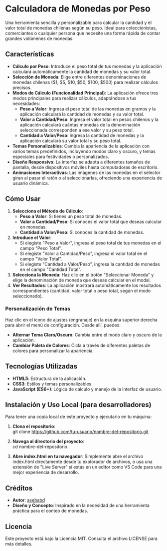 # **Calculadora de Monedas por Peso**

Una herramienta sencilla y personalizable para calcular la cantidad y el valor total de monedas chilenas según su peso. Ideal para coleccionistas, comerciantes o cualquier persona que necesite una forma rápida de contar grandes volúmenes de monedas.

## **Características**

* **Cálculo por Peso**: Introduce el peso total de tus monedas y la aplicación calculará automáticamente la cantidad de monedas y su valor total.  
* **Selección de Moneda**: Elige entre diferentes denominaciones de monedas chilenas ($1, $5, $10, $50, $100, $500) para realizar cálculos precisos.  
* **Modos de Cálculo (Funcionalidad Principal)**: La aplicación ofrece tres modos principales para realizar cálculos, adaptándose a tus necesidades:  
  * **Peso a Valor**: Ingresa el peso total de las monedas en gramos y la aplicación calculará la cantidad de monedas y su valor total.  
  * **Valor a Cantidad/Peso**: Ingresa el valor total en pesos chilenos y la aplicación calculará cuántas monedas de la denominación seleccionada corresponden a ese valor y su peso total.  
  * **Cantidad a Valor/Peso**: Ingresa la cantidad de monedas y la aplicación calculará su valor total y su peso total.  
* **Temas Personalizables**: Cambia la apariencia de la aplicación con varios temas predefinidos, incluyendo modos claro y oscuro, y temas especiales para festividades o personalizados.  
* **Diseño Responsivo**: La interfaz se adapta a diferentes tamaños de pantalla, desde dispositivos móviles hasta computadoras de escritorio.  
* **Animaciones Interactivas**: Las imágenes de las monedas en el selector giran al pasar el ratón o al seleccionarlas, ofreciendo una experiencia de usuario dinámica.

## **Cómo Usar**

1. **Selecciona el Método de Cálculo**:  
   * **Peso a Valor**: Si tienes un peso total de monedas.  
   * **Valor a Cantidad/Peso**: Si conoces el valor total que deseas calcular en monedas.  
   * **Cantidad a Valor/Peso**: Si conoces la cantidad de monedas.  
2. **Introduce el Valor**:  
   * Si elegiste "Peso a Valor", ingresa el peso total de tus monedas en el campo "Peso Total".  
   * Si elegiste "Valor a Cantidad/Peso", ingresa el valor total en el campo "Valor Total".  
   * Si elegiste "Cantidad a Valor/Peso", ingresa la cantidad de monedas en el campo "Cantidad Total".  
3. **Selecciona la Moneda**: Haz clic en el botón "Seleccionar Moneda" y elige la denominación de moneda que deseas calcular en el modal.  
4. **Ver Resultados**: La aplicación mostrará automáticamente los resultados correspondientes (cantidad, valor total o peso total, según el modo seleccionado).

### **Personalización de Temas**

Haz clic en el icono de ajustes (engranaje) en la esquina superior derecha para abrir el menú de configuración. Desde allí, puedes:

* **Alternar Tema Claro/Oscuro**: Cambia entre el modo claro y oscuro de la aplicación.  
* **Cambiar Paleta de Colores**: Cicla a través de diferentes paletas de colores para personalizar la apariencia.

## **Tecnologías Utilizadas**

* **HTML5**: Estructura de la aplicación.  
* **CSS3**: Estilos y temas personalizables.  
* **JavaScript (ES6+)**: Lógica de cálculo y manejo de la interfaz de usuario.

## **Instalación y Uso Local (para desarrolladores)**

Para tener una copia local de este proyecto y ejecutarlo en tu máquina:

1. **Clona el repositorio**:  
   git clone https://github.com/tu-usuario/nombre-del-repositorio.git

2. **Navega al directorio del proyecto**:  
   cd nombre-del-repositorio

3. **Abre index.html en tu navegador**: Simplemente abre el archivo index.html directamente desde tu explorador de archivos, o usa una extensión de "Live Server" si estás en un editor como VS Code para una mejor experiencia de desarrollo.

## **Créditos**

* **Autor**: [asebabd](https://www.google.com/search?q=https://github.com/asebabd)  
* **Diseño y Concepto**: Inspirado en la necesidad de una herramienta práctica para el conteo de monedas.

## **Licencia**

Este proyecto está bajo la Licencia MIT. Consulta el archivo LICENSE para más detalles.